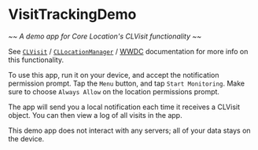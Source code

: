 # VisitTrackingDemo

<em>~~ A demo app for Core Location's CLVisit functionality ~~</em>

See [`CLVisit`](https://developer.apple.com/documentation/corelocation/clvisit) / [`CLLocationManager`](https://developer.apple.com/documentation/corelocation/cllocationmanager/1618692-startmonitoringvisits) / [WWDC](https://developer.apple.com/videos/play/wwdc2014/706/) documentation for more info on this functionality.

To use this app, run it on your device, and accept the notification permission prompt. Tap the `Menu` button, and tap `Start Monitoring`. Make sure to choose `Always Allow` on the location permissions prompt.

The app will send you a local notification each time it receives a CLVisit object. You can then view a log of all visits in the app.

This demo app does not interact with any servers; all of your data stays on the device.
